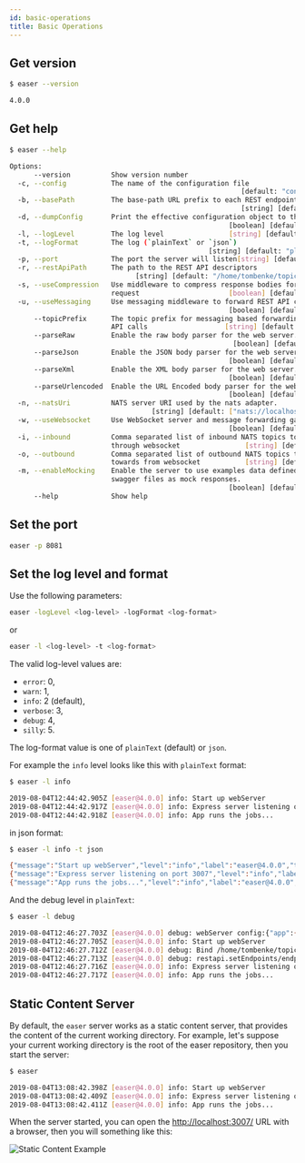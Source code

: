 ```yaml
---
id: basic-operations
title: Basic Operations
---
```


## Get version

```bash
$ easer --version

4.0.0
```


## Get help

```bash
$ easer --help

Options:
      --version          Show version number                           [boolean]
  -c, --config           The name of the configuration file
                                                         [default: "config.yml"]
  -b, --basePath         The base-path URL prefix to each REST endpoints
                                                         [string] [default: "/"]
  -d, --dumpConfig       Print the effective configuration object to the console
                                                      [boolean] [default: false]
  -l, --logLevel         The log level                [string] [default: "info"]
  -t, --logFormat        The log (`plainText` or `json`)
                                                 [string] [default: "plainText"]
  -p, --port             The port the server will listen[string] [default: 3007]
  -r, --restApiPath      The path to the REST API descriptors
                               [string] [default: "/home/tombenke/topics/easer"]
  -s, --useCompression   Use middleware to compress response bodies for all
                         request                      [boolean] [default: false]
  -u, --useMessaging     Use messaging middleware to forward REST API calls
                                                      [boolean] [default: false]
      --topicPrefix      The topic prefix for messaging based forwarding of REST
                         API calls                   [string] [default: "easer"]
      --parseRaw         Enable the raw body parser for the web server.
                                                       [boolean] [default: true]
      --parseJson        Enable the JSON body parser for the web server.
                                                      [boolean] [default: false]
      --parseXml         Enable the XML body parser for the web server.
                                                      [boolean] [default: false]
      --parseUrlencoded  Enable the URL Encoded body parser for the web server.
                                                      [boolean] [default: false]
  -n, --natsUri          NATS server URI used by the nats adapter.
                                   [string] [default: ["nats://localhost:4222"]]
  -w, --useWebsocket     Use WebSocket server and message forwarding gateway
                                                      [boolean] [default: false]
  -i, --inbound          Comma separated list of inbound NATS topics to forward
                         through websocket                [string] [default: ""]
  -o, --outbound         Comma separated list of outbound NATS topics to forward
                         towards from websocket           [string] [default: ""]
  -m, --enableMocking    Enable the server to use examples data defined in
                         swagger files as mock responses.
                                                      [boolean] [default: false]
      --help             Show help                                     [boolean]
```

## Set the port

```bash
easer -p 8081
```

## Set the log level and format

Use the following parameters:

```bash
easer -logLevel <log-level> -logFormat <log-format>
```

or

```bash
easer -l <log-level> -t <log-format>
```

The valid log-level values are:

- `error`: 0,
- `warn`: 1,
- `info`: 2 (default),
- `verbose`: 3,
- `debug`: 4,
- `silly`: 5.

The log-format value is one of `plainText` (default) or `json`.

For example the `info` level looks like this with `plainText` format:

```bash
$ easer -l info

2019-08-04T12:44:42.905Z [easer@4.0.0] info: Start up webServer
2019-08-04T12:44:42.917Z [easer@4.0.0] info: Express server listening on port 3007
2019-08-04T12:44:42.918Z [easer@4.0.0] info: App runs the jobs...
```

in json format:

```bash
$ easer -l info -t json

{"message":"Start up webServer","level":"info","label":"easer@4.0.0","timestamp":"2019-08-04T12:45:28.789Z"}
{"message":"Express server listening on port 3007","level":"info","label":"easer@4.0.0","timestamp":"2019-08-04T12:45:28.801Z"}
{"message":"App runs the jobs...","level":"info","label":"easer@4.0.0","timestamp":"2019-08-04T12:45:28.802Z"}
```

And the debug level in `plainText`:

```bash
$ easer -l debug

2019-08-04T12:46:27.703Z [easer@4.0.0] debug: webServer config:{"app":{"name":"easer","version":"4.0.0"},"NODE_ENV":"development","webServer":{"logBlackList":[],"port":3007,"useCompression":false,"useResponseTime":false,"useMessaging":false,"topicPrefix":"easer","middlewares":{"preRouting":[],"postRouting":[]},"restApiPath":{"swagger":"2.0","info":{"title":"An API that provides the current directory as static content","version":"1.0"},"paths":{"/":{"get":{"x-static":{"contentPath":"/home/tombenke/topics/easer-tutorial","config":{"dotfiles":"allow","index":true}},"responses":{"200":{"description":"OK"}}}}}},"staticContentBasePath":"/home/tombenke/topics/easer-tutorial","ignoreApiOperationIds":true,"enableMocking":false,"basePath":"/","oasConfig":{"parse":{"yaml":{"allowEmpty":false},"resolve":{"file":true}}}},"nats":{"servers":"nats://demo.nats.io:4222","timeout":2000},"wsServer":{"forwarderEvent":"message","forwardTopics":false},"wsServer":{"topics":{"inbound":[],"outbound":[]}},"configFileName":"config.yml","useWebsocket":false,"logger":{"level":"debug","transports":{"console":{"format":"plainText"}}},"installDir":"/home/tombenke/topics/easer-tutorial","dumpConfig":false}
2019-08-04T12:46:27.705Z [easer@4.0.0] info: Start up webServer
2019-08-04T12:46:27.712Z [easer@4.0.0] debug: Bind /home/tombenke/topics/easer-tutorial to / as static content service
2019-08-04T12:46:27.713Z [easer@4.0.0] debug: restapi.setEndpoints/endpointMap []
2019-08-04T12:46:27.716Z [easer@4.0.0] info: Express server listening on port 3007
2019-08-04T12:46:27.717Z [easer@4.0.0] info: App runs the jobs...
```

## Static Content Server

By default, the `easer` server works as a static content server, that provides the content of the current working directory.
For example, let's suppose your current working directory is the root of the easer repository, then you start the server:

```bash
$ easer

2019-08-04T13:08:42.398Z [easer@4.0.0] info: Start up webServer
2019-08-04T13:08:42.409Z [easer@4.0.0] info: Express server listening on port 3007
2019-08-04T13:08:42.411Z [easer@4.0.0] info: App runs the jobs...
```

When the server started, you can open the [http://localhost:3007/](http://localhost:3007/) URL with a browser, then you will something like this:

![Static Content Example](/easer/img/static-content-example.png)

